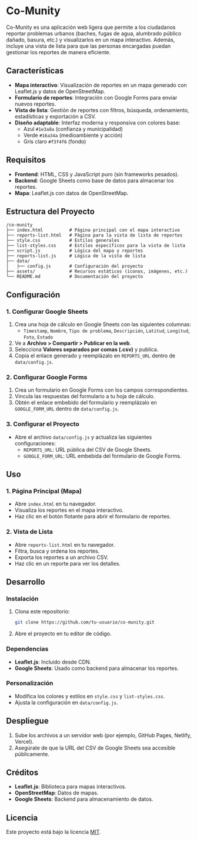 # Co-Munity

Co-Munity es una aplicación web ligera que permite a los ciudadanos reportar problemas urbanos (baches, fugas de agua, alumbrado público dañado, basura, etc.) y visualizarlos en un mapa interactivo. Además, incluye una vista de lista para que las personas encargadas puedan gestionar los reportes de manera eficiente.

## Características

- **Mapa interactivo**: Visualización de reportes en un mapa generado con Leaflet.js y datos de OpenStreetMap.
- **Formulario de reportes**: Integración con Google Forms para enviar nuevos reportes.
- **Vista de lista**: Gestión de reportes con filtros, búsqueda, ordenamiento, estadísticas y exportación a CSV.
- **Diseño adaptable**: Interfaz moderna y responsiva con colores base:
  - Azul `#1e3a8a` (confianza y municipalidad)
  - Verde `#16a34a` (medioambiente y acción)
  - Gris claro `#f3f4f6` (fondo)

## Requisitos

- **Frontend**: HTML, CSS y JavaScript puro (sin frameworks pesados).
- **Backend**: Google Sheets como base de datos para almacenar los reportes.
- **Mapa**: Leaflet.js con datos de OpenStreetMap.

## Estructura del Proyecto

```
/co-munity
├── index.html          # Página principal con el mapa interactivo
├── reports-list.html   # Página para la vista de lista de reportes
├── style.css           # Estilos generales
├── list-styles.css     # Estilos específicos para la vista de lista
├── script.js           # Lógica del mapa y reportes
├── reports-list.js     # Lógica de la vista de lista
├── data/
│   ├── config.js       # Configuración del proyecto
├── assets/             # Recursos estáticos (íconos, imágenes, etc.)
└── README.md           # Documentación del proyecto
```

## Configuración

### 1. Configurar Google Sheets

1. Crea una hoja de cálculo en Google Sheets con las siguientes columnas:
   - `Timestamp`, `Nombre`, `Tipo de problema`, `Descripción`, `Latitud`, `Longitud`, `Foto`, `Estado`
2. Ve a **Archivo > Compartir > Publicar en la web**.
3. Selecciona **Valores separados por comas (.csv)** y publica.
4. Copia el enlace generado y reemplázalo en `REPORTS_URL` dentro de `data/config.js`.

### 2. Configurar Google Forms

1. Crea un formulario en Google Forms con los campos correspondientes.
2. Vincula las respuestas del formulario a tu hoja de cálculo.
3. Obtén el enlace embebido del formulario y reemplázalo en `GOOGLE_FORM_URL` dentro de `data/config.js`.

### 3. Configurar el Proyecto

- Abre el archivo `data/config.js` y actualiza las siguientes configuraciones:
  - `REPORTS_URL`: URL pública del CSV de Google Sheets.
  - `GOOGLE_FORM_URL`: URL embebida del formulario de Google Forms.

## Uso

### 1. Página Principal (Mapa)

- Abre `index.html` en tu navegador.
- Visualiza los reportes en el mapa interactivo.
- Haz clic en el botón flotante para abrir el formulario de reportes.

### 2. Vista de Lista

- Abre `reports-list.html` en tu navegador.
- Filtra, busca y ordena los reportes.
- Exporta los reportes a un archivo CSV.
- Haz clic en un reporte para ver los detalles.

## Desarrollo

### Instalación

1. Clona este repositorio:
   ```bash
   git clone https://github.com/tu-usuario/co-munity.git
   ```
2. Abre el proyecto en tu editor de código.

### Dependencias

- **Leaflet.js**: Incluido desde CDN.
- **Google Sheets**: Usado como backend para almacenar los reportes.

### Personalización

- Modifica los colores y estilos en `style.css` y `list-styles.css`.
- Ajusta la configuración en `data/config.js`.

## Despliegue

1. Sube los archivos a un servidor web (por ejemplo, GitHub Pages, Netlify, Vercel).
2. Asegúrate de que la URL del CSV de Google Sheets sea accesible públicamente.

## Créditos

- **Leaflet.js**: Biblioteca para mapas interactivos.
- **OpenStreetMap**: Datos de mapas.
- **Google Sheets**: Backend para almacenamiento de datos.

## Licencia

Este proyecto está bajo la licencia [MIT](LICENSE).